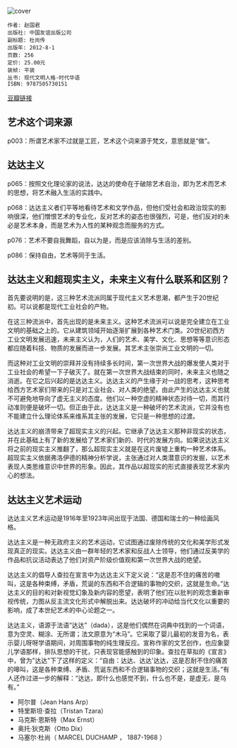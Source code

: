 ![cover](https://img3.doubanio.com/lpic/s11160136.jpg)

    作者: 赵国君 
    出版社: 中国友谊出版公司
    副标题: 杜尚传
    出版年: 2012-8-1
    页数: 256
    定价: 25.00元
    装帧: 平装
    丛书: 现代文明人格·时代华语
    ISBN: 9787505730151

[豆瓣链接](https://book.douban.com/subject/11540918/)

## 艺术这个词来源
p003：所谓艺术家不过就是工匠，艺术这个词来源于梵文，意思就是“做”。

## 达达主义
p065：按照文化理论家的说法，达达的使命在于破除艺术自治，即为艺术而艺术的思想，将艺术融入生活的实践中。

p068：达达主义者们平等地看待艺术和文学作品，但他们受社会和政治现实的影响很深，他们憎恨艺术的专业化，反对艺术的姿态也很强烈，可是，他们反对的未必是艺术本身，而是艺术为人性的某种观念而服务的方式。

p076：艺术不要自我舞蹈，自以为是，而是应该消除与生活的差别。

p086：保持自由，艺术等同于生活。

## 达达主义和超现实主义，未来主义有什么联系和区别？
首先要说明的是，这三种艺术流派同属于现代主义艺术思潮，都产生于20世纪初。可以说都是现代工业社会的产物。

在这三种流派中，首先出现的是未来主义。这种艺术流派可以说是完全建立在工业文明的基础之上的。它从建筑领域开始逐渐扩展到各种艺术门类。20世纪初西方工业文明发展迅速，未来主义认为，人们的艺术、美学、文化、思想等等意识形态都应随着科技、物质的发展而进一步发展。其艺术主张崇尚工业文明的一切。

而这种对工业文明的崇拜并没有持续多长时间，第一次世界大战的爆发使人类对于工业社会的希望一下子破灭了。就在第一次世界大战结束的同时，未来主义也随之消逝。在它之后兴起的是达达主义。达达主义的产生缘于对一战的思考，这种思考给西方艺术家们带来的只是对工业社会、对人类的绝望。由此产生的达达主义也就不可避免地导向了虚无主义的态度。他们以一种空虚的精神状态对待一切，而其行动准则便是破坏一切。但正由于此，达达主义是一种破坏的艺术流派，它并没有也不能建立什么理论体系来维系其主张的发展，它只是一种思想的过渡。

达达主义的崩溃带来了超现实主义的兴起。它继承了达达主义那种非现实的状态，并在此基础上有了新的发展给了艺术家们新的、时代的发展方向。如果说达达主义将之前的现实主义推翻了，那么超现实主义就是在这片废墟上重构一种艺术体系。超现实主义依据弗洛伊德的精神分析学说，主张通过对人类潜意识的发掘，以艺术表现人类思维意识中世界的形象。因此，其作品以超现实的形式直接表现艺术家内心的想法。

## 达达主义艺术运动
达达主义艺术运动是1916年至1923年间出现于法国、德国和瑞士的一种绘画风格。

达达主义是一种无政府主义的艺术运动，它试图通过废除传统的文化和美学形式发现真正的现实。达达主义由一群年轻的艺术家和反战人士领导，他们通过反美学的作品和抗议活动表达了他们对资产阶级价值观和第一次世界大战的绝望。

达达主义的倡导人查拉在宣言中为达达主义下定义说：“这是忍不住的痛苦的嗷叫，这是各种束缚，矛盾，荒诞的东西和不合逻辑的事物的交织，这就是生命。”达达主义的目的和对新视觉幻象及新内容的愿望，表明了他们在以批判的观念重新审视传统，力图从反主流文化形式中解脱出来。达达破坏的冲动给当代文化以重要的影响，成了本世纪艺术的中心论题之一。

达达主义，语源于法语“达达”（dada），这是他们偶然在词典中找到的一个词语，意为空灵、糊涂、无所谓；法文原意为“木马”。它采取了婴儿最初的发音为名，表示婴儿呀呀学语期间，对周围事物的纯生理反应。宣称作家的文艺创作，也应象婴儿学语那样，排队思想的干扰，只表现官能感触到的印象。查拉在草拟的《宣言》中，曾为"达达"下了这样的定义：“自由：达达、达达'达达，这是忍耐不住的痛苦的嗥叫，这是各种束缚、矛盾、荒诞东西和不合逻辑事物的交织；这就是生活。”有人还作过进一步的解释：“达达，即什么也感觉不到，什么也不是，是虚无，是乌有。”

- 阿尔普（Jean Hans Arp）
- 特里斯坦·查拉（Tristan Tzara）
- 马克斯·恩斯特（Max Ernst）
- 奥托·狄克斯（Otto Dix）
- 马塞尔·杜尚（ MARCEL DUCHAMP ， 1887-1968 ）
